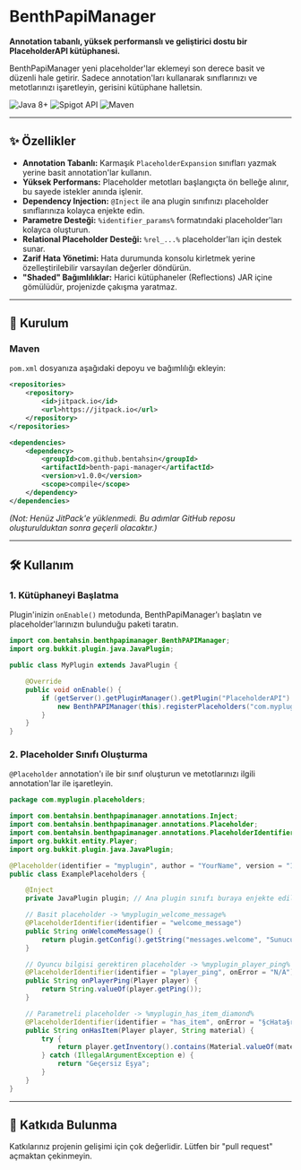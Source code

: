 # BenthPapiManager

**Annotation tabanlı, yüksek performanslı ve geliştirici dostu bir PlaceholderAPI kütüphanesi.**

BenthPapiManager yeni placeholder'lar eklemeyi son derece basit ve düzenli hale getirir. Sadece annotation'ları kullanarak sınıflarınızı ve metotlarınızı işaretleyin, gerisini kütüphane halletsin.

![Java 8+](https://img.shields.io/badge/Java-8%2B-blue?style=for-the-badge&logo=java)
![Spigot API](https://img.shields.io/badge/API-Spigot-orange?style=for-the-badge)
![Maven](https://img.shields.io/badge/Maven-v1.0.0-brightgreen?style=for-the-badge&logo=apache-maven)

---

## ✨ Özellikler

- **Annotation Tabanlı:** Karmaşık `PlaceholderExpansion` sınıfları yazmak yerine basit annotation'lar kullanın.
- **Yüksek Performans:** Placeholder metotları başlangıçta ön belleğe alınır, bu sayede istekler anında işlenir.
- **Dependency Injection:** `@Inject` ile ana plugin sınıfınızı placeholder sınıflarınıza kolayca enjekte edin.
- **Parametre Desteği:** `%identifier_params%` formatındaki placeholder'ları kolayca oluşturun.
- **Relational Placeholder Desteği:** `%rel_...%` placeholder'ları için destek sunar.
- **Zarif Hata Yönetimi:** Hata durumunda konsolu kirletmek yerine özelleştirilebilir varsayılan değerler döndürün.
- **"Shaded" Bağımlılıklar:** Harici kütüphaneler (Reflections) JAR içine gömülüdür, projenizde çakışma yaratmaz.

---

## 🚀 Kurulum

### Maven

`pom.xml` dosyanıza aşağıdaki depoyu ve bağımlılığı ekleyin:

```xml
<repositories>
    <repository>
        <id>jitpack.io</id>
        <url>https://jitpack.io</url>
    </repository>
</repositories>

<dependencies>
    <dependency>
        <groupId>com.github.bentahsin</groupId>
        <artifactId>benth-papi-manager</artifactId>
        <version>v1.0.0</version>
        <scope>compile</scope>
    </dependency>
</dependencies>
```

*(Not: Henüz JitPack'e yüklenmedi. Bu adımlar GitHub reposu oluşturulduktan sonra geçerli olacaktır.)*

---

## 🛠️ Kullanım

### 1. Kütüphaneyi Başlatma

Plugin'inizin `onEnable()` metodunda, BenthPapiManager'ı başlatın ve placeholder'larınızın bulunduğu paketi taratın.

```java
import com.bentahsin.benthpapimanager.BenthPAPIManager;
import org.bukkit.plugin.java.JavaPlugin;

public class MyPlugin extends JavaPlugin {

    @Override
    public void onEnable() {
        if (getServer().getPluginManager().getPlugin("PlaceholderAPI") != null) {
            new BenthPAPIManager(this).registerPlaceholders("com.myplugin.placeholders");
        }
    }
}
```

### 2. Placeholder Sınıfı Oluşturma

`@Placeholder` annotation'ı ile bir sınıf oluşturun ve metotlarınızı ilgili annotation'lar ile işaretleyin.

```java
package com.myplugin.placeholders;

import com.bentahsin.benthpapimanager.annotations.Inject;
import com.bentahsin.benthpapimanager.annotations.Placeholder;
import com.bentahsin.benthpapimanager.annotations.PlaceholderIdentifier;
import org.bukkit.entity.Player;
import org.bukkit.plugin.java.JavaPlugin;

@Placeholder(identifier = "myplugin", author = "YourName", version = "1.0")
public class ExamplePlaceholders {

    @Inject
    private JavaPlugin plugin; // Ana plugin sınıfı buraya enjekte edilecek

    // Basit placeholder -> %myplugin_welcome_message%
    @PlaceholderIdentifier(identifier = "welcome_message")
    public String onWelcomeMessage() {
        return plugin.getConfig().getString("messages.welcome", "Sunucuya hoş geldin!");
    }

    // Oyuncu bilgisi gerektiren placeholder -> %myplugin_player_ping%
    @PlaceholderIdentifier(identifier = "player_ping", onError = "N/A")
    public String onPlayerPing(Player player) {
        return String.valueOf(player.getPing());
    }

    // Parametreli placeholder -> %myplugin_has_item_diamond%
    @PlaceholderIdentifier(identifier = "has_item", onError = "§cHata§r")
    public String onHasItem(Player player, String material) {
        try {
            return player.getInventory().contains(Material.valueOf(material.toUpperCase())) ? "Evet" : "Hayır";
        } catch (IllegalArgumentException e) {
            return "Geçersiz Eşya";
        }
    }
}
```
---
## 🤝 Katkıda Bulunma

Katkılarınız projenin gelişimi için çok değerlidir. Lütfen bir "pull request" açmaktan çekinmeyin.